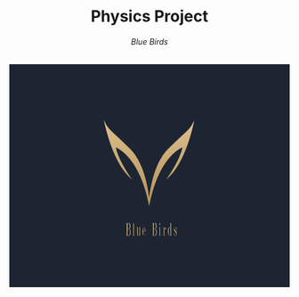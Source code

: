 <h1 align="center">Physics Project</h1>
<h6 align="center">Blue Birds</h6>
<p align="center">
<img src="LogoOne.png" width="1000px" height = "400px">
</p>
